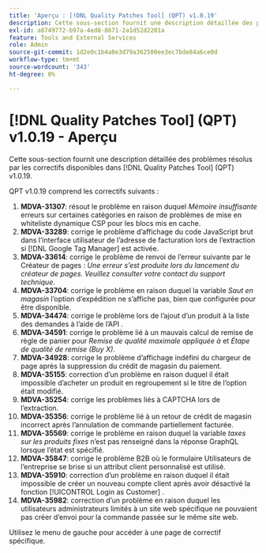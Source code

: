 ```yaml
---
title: 'Aperçu : [!DNL Quality Patches Tool] (QPT) v1.0.19'
description: Cette sous-section fournit une description détaillée des problèmes résolus par les correctifs disponibles dans [!DNL Quality Patches Tool] (QPT) v1.0.19.
exl-id: a8749772-b97a-4ed8-8671-2a1d52d2201a
feature: Tools and External Services
role: Admin
source-git-commit: 1d2e0c1b4a8e3d79a362500ee3ec7bde84a6ce0d
workflow-type: tm+mt
source-wordcount: '343'
ht-degree: 0%

---
```


# [!DNL Quality Patches Tool] (QPT) v1.0.19 - Aperçu

Cette sous-section fournit une description détaillée des problèmes résolus par les correctifs disponibles dans [!DNL Quality Patches Tool] (QPT) v1.0.19.

QPT v1.0.19 comprend les correctifs suivants :

1. **MDVA-31307**: résout le problème en raison duquel *Mémoire insuffisante* erreurs sur certaines catégories en raison de problèmes de mise en whiteliste dynamique CSP pour les blocs mis en cache.
1. **MDVA-33289**: corrige le problème d’affichage du code JavaScript brut dans l’interface utilisateur de l’adresse de facturation lors de l’extraction si [!DNL Google Tag Manager] est activée.
1. **MDVA-33614**: corrige le problème de renvoi de l’erreur suivante par le Créateur de pages : *Une erreur s’est produite lors du lancement du créateur de pages. Veuillez consulter votre contact du support technique.*
1. **MDVA-33704**: corrige le problème en raison duquel la variable *Saut en magasin* l’option d’expédition ne s’affiche pas, bien que configurée pour être disponible.
1. **MDVA-34474**: corrige le problème lors de l’ajout d’un produit à la liste des demandes à l’aide de l’API .
1. **MDVA-34591**: corrige le problème lié à un mauvais calcul de remise de règle de panier pour *Remise de qualité maximale appliquée à* et *Étape de qualité de remise (Buy X)*.
1. **MDVA-34928**: corrige le problème d’affichage indéfini du chargeur de page après la suppression du crédit de magasin du paiement.
1. **MDVA-35155**: correction d’un problème en raison duquel il était impossible d’acheter un produit en regroupement si le titre de l’option était modifié.
1. **MDVA-35254**: corrige les problèmes liés à CAPTCHA lors de l’extraction.
1. **MDVA-35356**: corrige le problème lié à un retour de crédit de magasin incorrect après l’annulation de commande partiellement facturée.
1. **MDVA-35569**: corrige le problème en raison duquel la variable *taxes sur les produits fixes* n’est pas renseigné dans la réponse GraphQL lorsque l’état est spécifié.
1. **MDVA-35847**: corrige le problème B2B où le formulaire Utilisateurs de l’entreprise se brise si un attribut client personnalisé est utilisé.
1. **MDVA-35910**: correction d’un problème en raison duquel il était impossible de créer un nouveau compte client après avoir désactivé la fonction [!UICONTROL Login as Customer] .
1. **MDVA-35982**: correction d’un problème en raison duquel les utilisateurs administrateurs limités à un site web spécifique ne pouvaient pas créer d’envoi pour la commande passée sur le même site web.

Utilisez le menu de gauche pour accéder à une page de correctif spécifique.
